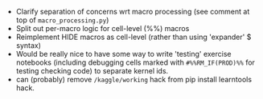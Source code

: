 - Clarify separation of concerns wrt macro processing (see comment at top of `macro_processing.py`)
- Split out per-macro logic for cell-level (%%) macros
- Reimplement HIDE macros as cell-level (rather than using 'expander' $ syntax)
- Would be really nice to have some way to write 'testing' exercise notebooks (including debugging cells marked with `#%%RM_IF(PROD)%%` for testing checking code) to separate kernel ids.
- can (probably) remove `/kaggle/working` hack from pip install learntools hack.
